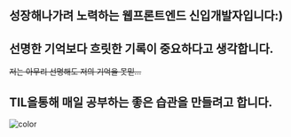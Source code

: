 ## __성장해나가려 노력하는 웹프론트엔드 신입개발자입니다:)__
## 선명한 기억보다 흐릿한 기록이 중요하다고 생각합니다.
~~저는 아무리 선명해도 저의 기억을 못믿...~~
## TIL을통해 매일 공부하는 좋은 습관을 만들려고 합니다.

![color](#161B1F)




